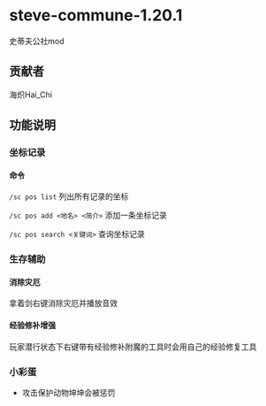 # steve-commune-1.20.1
史蒂夫公社mod

## 贡献者
海炽Hai_Chi

## 功能说明
### 坐标记录
#### 命令
`/sc pos list` 列出所有记录的坐标

`/sc pos add <地名> <简介>` 添加一条坐标记录

`/sc pos search <关键词>` 查询坐标记录

### 生存辅助
#### 消除灾厄
拿着剑右键消除灾厄并播放音效
#### 经验修补增强
玩家潜行状态下右键带有经验修补附魔的工具时会用自己的经验修复工具

### 小彩蛋
* 攻击保护动物坤坤会被惩罚
